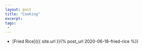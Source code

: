 ```yaml
---
layout: post
title: "Cooking"
excerpt:
tags:
 -
---
```


* [Fried Rice]({{ site.url }}{% post_url 2020-06-18-fried-rice %})
